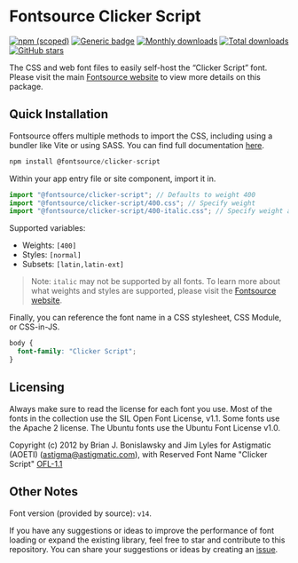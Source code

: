 # Fontsource Clicker Script

[![npm (scoped)](https://img.shields.io/npm/v/@fontsource/clicker-script?color=brightgreen)](https://www.npmjs.com/package/@fontsource/clicker-script) [![Generic badge](https://img.shields.io/badge/fontsource-passing-brightgreen)](https://github.com/fontsource/fontsource) [![Monthly downloads](https://badgen.net/npm/dm/@fontsource/clicker-script)](https://github.com/fontsource/fontsource) [![Total downloads](https://badgen.net/npm/dt/@fontsource/clicker-script)](https://github.com/fontsource/fontsource) [![GitHub stars](https://img.shields.io/github/stars/fontsource/fontsource.svg?style=social&label=Star)](https://github.com/fontsource/fontsource/stargazers)

The CSS and web font files to easily self-host the “Clicker Script” font. Please visit the main [Fontsource website](https://fontsource.org/fonts/clicker-script) to view more details on this package.

## Quick Installation

Fontsource offers multiple methods to import the CSS, including using a bundler like Vite or using SASS. You can find full documentation [here](https://fontsource.org/docs/getting-started/introduction).

```javascript
npm install @fontsource/clicker-script
```

Within your app entry file or site component, import it in.

```javascript
import "@fontsource/clicker-script"; // Defaults to weight 400
import "@fontsource/clicker-script/400.css"; // Specify weight
import "@fontsource/clicker-script/400-italic.css"; // Specify weight and style
```

Supported variables:
- Weights: `[400]`
- Styles: `[normal]`
- Subsets: `[latin,latin-ext]`

> Note: `italic` may not be supported by all fonts. To learn more about what weights and styles are supported, please visit the [Fontsource website](https://fontsource.org/fonts/clicker-script).

Finally, you can reference the font name in a CSS stylesheet, CSS Module, or CSS-in-JS.

```css
body {
  font-family: "Clicker Script";
}
```

## Licensing
Always make sure to read the license for each font you use. Most of the fonts in the collection use the SIL Open Font License, v1.1. Some fonts use the Apache 2 license. The Ubuntu fonts use the Ubuntu Font License v1.0.

Copyright (c) 2012 by Brian J. Bonislawsky and Jim Lyles for Astigmatic (AOETI) (astigma@astigmatic.com), with Reserved Font Name "Clicker Script"
[OFL-1.1](https://openfontlicense.org)

## Other Notes
Font version (provided by source): `v14`.

If you have any suggestions or ideas to improve the performance of font loading or expand the existing library, feel free to star and contribute to this repository. You can share your suggestions or ideas by creating an [issue](https://github.com/fontsource/fontsource/issues).